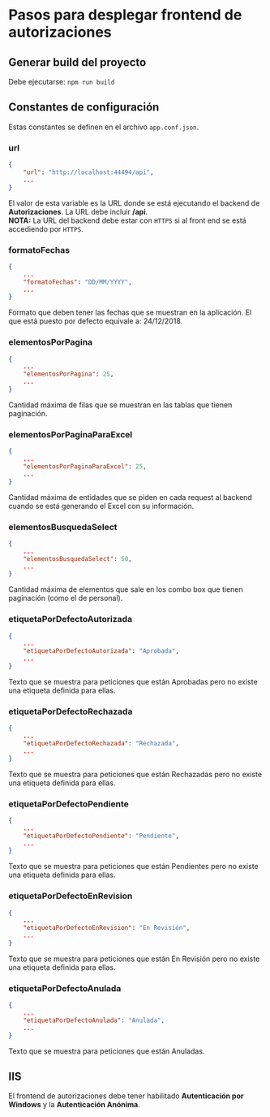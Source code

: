 # Pasos para desplegar frontend de autorizaciones

## Generar build del proyecto

Debe ejecutarse: `npm run build`

## Constantes de configuración

Estas constantes se definen en el archivo `app.conf.json`. 

### url

````json
{
    "url": "http://localhost:44494/api",
    ...
}
````

El valor de esta variable es la URL donde se está ejecutando el backend de **Autorizaciones**. La URL debe incluir **/api**.  
**NOTA:** La URL del backend debe estar con `HTTPS` si al front end se está accediendo por `HTTPS`.

### formatoFechas

````json
{
    ...
    "formatoFechas": "DD/MM/YYYY",
    ...
}
````

Formato que deben tener las fechas que se muestran en la aplicación. El que está puesto por defecto equivale a: 24/12/2018.

### elementosPorPagina

````json
{
    ...
    "elementosPorPagina": 25,
    ...
}
````

Cantidad máxima de filas que se muestran en las tablas que tienen paginación.

### elementosPorPaginaParaExcel

````json
{
    ...
    "elementosPorPaginaParaExcel": 25,
    ...
}
````

Cantidad máxima de entidades que se piden en cada request al backend cuando se está generando el Excel con su información.

### elementosBusquedaSelect

````json
{
    ...
    "elementosBusquedaSelect": 50,
    ...
}
````

Cantidad máxima de elementos que sale en los combo box que tienen paginación (como el de personal).

### etiquetaPorDefectoAutorizada

````json
{
    ...
    "etiquetaPorDefectoAutorizada": "Aprobada",
    ...
}
````

Texto que se muestra para peticiones que están Aprobadas pero no existe una etiqueta definida para ellas.

### etiquetaPorDefectoRechazada

````json
{
    ...
    "etiquetaPorDefectoRechazada": "Rechazada",
    ...
}
````

Texto que se muestra para peticiones que están Rechazadas pero no existe una etiqueta definida para ellas.

### etiquetaPorDefectoPendiente

````json
{
    ...
    "etiquetaPorDefectoPendiente": "Pendiente",
    ...
}
````

Texto que se muestra para peticiones que están Pendientes pero no existe una etiqueta definida para ellas.

### etiquetaPorDefectoEnRevision

````json
{
    ...
    "etiquetaPorDefectoEnRevision": "En Revisión",
    ...
}
````

Texto que se muestra para peticiones que están En Revisión pero no existe una etiqueta definida para ellas.

### etiquetaPorDefectoAnulada

````json
{
    ...
    "etiquetaPorDefectoAnulada": "Anulada",
    ...
}
````

Texto que se muestra para peticiones que están Anuladas.

## IIS

El frontend de autorizaciones debe tener habilitado **Autenticación por Windows** y la **Autenticación Anónima**.